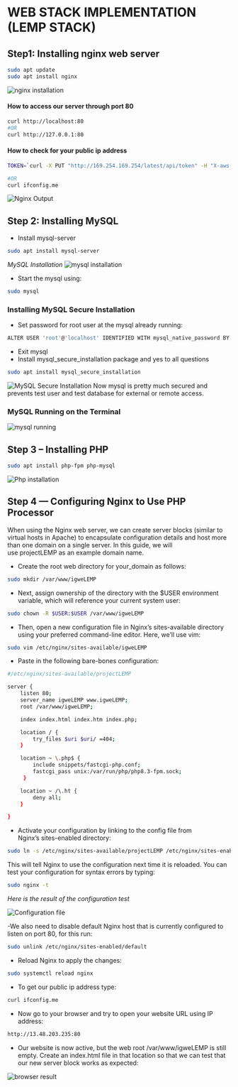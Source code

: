 # WEB STACK IMPLEMENTATION (LEMP STACK)

## Step1: Installing nginx web server

```bash
sudo apt update
sudo apt install nginx
```

![nginx installation](./assets/nginx-installation.png 'Nginx Installation')

#### How to access our server through port 80

```bash
curl http://localhost:80
#OR
curl http://127.0.0.1:80
```

#### How to check for your public ip address

```bash
TOKEN=`curl -X PUT "http://169.254.169.254/latest/api/token" -H "X-aws-ec2-metadata-token-ttl-seconds: 21600"` && curl -H "X-aws-ec2-metadata-token: $TOKEN" -s http://169.254.169.254/latest/meta-data/public-ipv4

#OR
curl ifconfig.me
```

![Nginx Output](./assets/nginx-output.png 'Nginx Output')

## Step 2: Installing MySQL

- Install mysql-server

```bash
sudo apt install mysql-server
```

_MySQL Installation_
![mysql installation](./assets/mysql-installation.png 'MySQL Installtion')

- Start the mysql using:

```bash
sudo mysql
```

### Installing MySQL Secure Installation

- Set password for root user at the mysql already running:

```bash
ALTER USER 'root'@'localhost' IDENTIFIED WITH mysql_native_password BY 'password1';
```

- Exit mysql
- Install mysql_secure_installation package and yes to all questions

```bash
sudo apt install mysql_secure_installation
```

![MySQL Secure Installation](./assets/mysql-secure-installation.png 'MySQL Secure Installation')
Now mysql is pretty much secured and prevents test user and test database for external or remote access.

### MySQL Running on the Terminal

![mysql running](./assets/mysql-running.png 'Running MySQL')

## Step 3 – Installing PHP

```bash
sudo apt install php-fpm php-mysql
```

![Php installation](./assets/php-installation.png 'PHP Installation')

## Step 4 — Configuring Nginx to Use PHP Processor

When using the Nginx web server, we can create server blocks (similar to virtual hosts in Apache) to encapsulate configuration details and host more than one domain on a single server. In this guide, we will use projectLEMP as an example domain name.

- Create the root web directory for your_domain as follows:

```bash
sudo mkdir /var/www/igweLEMP
```

- Next, assign ownership of the directory with the $USER environment variable, which will reference your current system user:

```bash
sudo chown -R $USER:$USER /var/www/igweLEMP
```

- Then, open a new configuration file in Nginx’s sites-available directory using your preferred command-line editor. Here, we’ll use vim:

```bash
sudo vim /etc/nginx/sites-available/igweLEMP
```

- Paste in the following bare-bones configuration:

```bash
#/etc/nginx/sites-available/projectLEMP

server {
    listen 80;
    server_name igweLEMP www.igweLEMP;
    root /var/www/igweLEMP;

    index index.html index.htm index.php;

    location / {
        try_files $uri $uri/ =404;
    }

    location ~ \.php$ {
        include snippets/fastcgi-php.conf;
        fastcgi_pass unix:/var/run/php/php8.3-fpm.sock;
     }

    location ~ /\.ht {
        deny all;
    }

}
```

- Activate your configuration by linking to the config file from Nginx’s sites-enabled directory:

```bash
sudo ln -s /etc/nginx/sites-available/projectLEMP /etc/nginx/sites-enabled/
```

This will tell Nginx to use the configuration next time it is reloaded. You can test your configuration for syntax errors by typing:

```bash
sudo nginx -t
```

_Here is the result of the configuration test_

![Configuration file](./assets//configuration.png 'configuration')

-We also need to disable default Nginx host that is currently configured to listen on port 80, for this run:

```bash
sudo unlink /etc/nginx/sites-enabled/default
```

- Reload Nginx to apply the changes:

```bash
sudo systemctl reload nginx
```

- To get our public ip address type:

```bash
curl ifconfig.me
```

- Now go to your browser and try to open your website URL using IP address:

```bash
http://13.48.203.235:80
```

- Our website is now active, but the web root /var/www/igweLEMP is still empty. Create an index.html file in that location so that we can test that our new server block works as expected:

![browser result](./assets/browser_nginx_result.png 'Browser Result')
